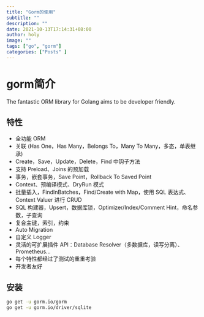 ```yaml
---
title: "Gorm的使用"
subtitle: ""
description: ""
date: 2021-10-13T17:14:31+08:00
author: holy
image: ""
tags: ["go", "gorm"]
categories: ["Posts" ]
---
```


# gorm简介

The fantastic ORM library for Golang aims to be developer friendly.

## 特性

- 全功能 ORM
- 关联 (Has One，Has Many，Belongs To，Many To Many，多态，单表继承)
- Create，Save，Update，Delete，Find 中钩子方法
- 支持 Preload、Joins 的预加载 
- 事务，嵌套事务，Save Point，Rollback To Saved Point
- Context、预编译模式、DryRun 模式
- 批量插入，FindInBatches，Find/Create with Map，使用 SQL 表达式、Context Valuer 进行 CRUD
- SQL 构建器，Upsert，数据库锁，Optimizer/Index/Comment Hint，命名参数，子查询
- 复合主键，索引，约束
- Auto Migration
- 自定义 Logger
- 灵活的可扩展插件 API：Database Resolver（多数据库，读写分离）、Prometheus…
- 每个特性都经过了测试的重重考验
- 开发者友好

## 安装

```bash
go get -u gorm.io/gorm
go get -u gorm.io/driver/sqlite
```


